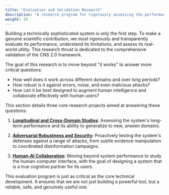 ```yaml
---
title: "Evaluation and Validation Research"
description: "A research program for rigorously assessing the performance, robustness, and utility of the CNS 2.0 system in diverse, real-world contexts."
weight: 10
---
```


Building a technically sophisticated system is only the first step. To make a genuine scientific contribution, we must rigorously and transparently evaluate its performance, understand its limitations, and assess its real-world utility. This research thrust is dedicated to the comprehensive validation of the CNS 2.0 framework.

The goal of this research is to move beyond "it works" to answer more critical questions:
-   How well does it work across different domains and over long periods?
-   How robust is it against errors, noise, and even malicious attacks?
-   How can it be best designed to augment human intelligence and collaborate effectively with human users?

This section details three core research projects aimed at answering these questions:

1.  **[Longitudinal and Cross-Domain Studies](./1-longitudinal-and-cross-domain-studies/)**: Assessing the system's long-term performance and its ability to generalize to new, unseen domains.

2.  **[Adversarial Robustness and Security](./2-adversarial-robustness-and-security/)**: Proactively testing the system's defenses against a range of attacks, from subtle evidence manipulation to coordinated disinformation campaigns.

3.  **[Human-AI Collaboration](./3-human-ai-collaboration/)**: Moving beyond system performance to study the human-computer interface, with the goal of designing a system that is a true cognitive partner for its users.

This evaluation program is just as critical as the core technical development. It ensures that we are not just building a powerful tool, but a reliable, safe, and genuinely useful one.
